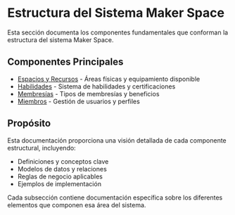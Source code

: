 # Estructura del Sistema Maker Space

Esta sección documenta los componentes fundamentales que conforman la estructura del sistema Maker Space.

## Componentes Principales

- [Espacios y Recursos](./espacios-recursos/README.md) - Áreas físicas y equipamiento disponible
- [Habilidades](./habilidades/README.md) - Sistema de habilidades y certificaciones
- [Membresías](./membresias/README.md) - Tipos de membresías y beneficios
- [Miembros](./miembros/README.md) - Gestión de usuarios y perfiles

## Propósito

Esta documentación proporciona una visión detallada de cada componente estructural, incluyendo:

- Definiciones y conceptos clave
- Modelos de datos y relaciones
- Reglas de negocio aplicables
- Ejemplos de implementación

Cada subsección contiene documentación específica sobre los diferentes elementos que componen esa área del sistema.
